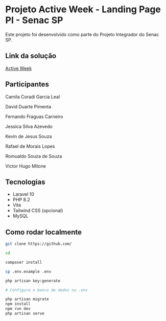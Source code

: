 # Projeto Active Week - Landing Page PI - Senac SP

Este projeto foi desenvolvido como parte do Projeto Integrador do Senac SP.

## Link da solução 

[Active Week](https://landing-page-pi-production.up.railway.app/)

## Participantes

Camila Coradi Garcia Leal

David Duarte Pimenta

Fernando Fraguas Carneiro

Jessica Silva Azevedo

Kevin de Jesus Souza

Rafael de Morais Lopes

Romualdo Souza de Souza

Victor Hugo Milone

## Tecnologias
- Laravel 10
- PHP 8.2
- Vite
- Tailwind CSS (opcional)
- MySQL

## Como rodar localmente

```bash
git clone https://github.com/

cd 

composer install

cp .env.example .env

php artisan key:generate

# Configure o banco de dados no .env

php artisan migrate
npm install
npm run dev
php artisan serve
